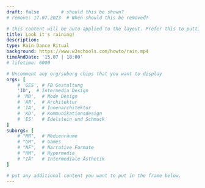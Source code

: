 ```yaml
---
draft: false        # should this be shown?
# remove: 17.07.2023  # When should this be removed?

# this content will be auto-applied to the layout. Prefer this to putting info in the markdown!
title: Look it's raining!
description: 
type: Rain Dance Ritual
background: https://www.w3schools.com/howto/rain.mp4
timeAndDate: '15.07 | 18:00'
# lifetime: 6000

# Uncomment any org/suborg chips that you want to display
orgs: [ 
    # 'GES', # FB Gestaltung
    'ID',  # Intermedia Design
    # 'MD',  # Mode Design
    # 'AR',  # Architektur
    # 'IA',  # Innenarchitektur
    # 'KD',  # Kommunikationsdesign
    # 'ES'   # Edelstein und Schmuck
]
suborgs: [
    # "MR",  # Medienräume
    # "GM",  # Games
    # "NF",  # Narrative Formate
    # "HM",  # Hypermedia
    # "IÄ"   # Intermediale Ästhetik
]

# put any additional content you want to put in the frame below.
---
```


